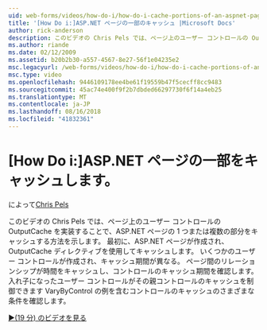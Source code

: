 ```yaml
---
uid: web-forms/videos/how-do-i/how-do-i-cache-portions-of-an-aspnet-page
title: '[How Do i:]ASP.NET ページの一部のキャッシュ |Microsoft Docs'
author: rick-anderson
description: このビデオの Chris Pels では、ページ上のユーザー コントロールの OutputCache を実装することで、ASP.NET ページの 1 つまたは複数の部分をキャッシュする方法を示します。 最初をしています.
ms.author: riande
ms.date: 02/12/2009
ms.assetid: b20b2b30-a557-4567-8e27-56f1e04235e2
msc.legacyurl: /web-forms/videos/how-do-i/how-do-i-cache-portions-of-an-aspnet-page
msc.type: video
ms.openlocfilehash: 9446109178ee4be61f19559b47f5cecff8cc9483
ms.sourcegitcommit: 45ac74e400f9f2b7dbded66297730f6f14a4eb25
ms.translationtype: MT
ms.contentlocale: ja-JP
ms.lasthandoff: 08/16/2018
ms.locfileid: "41832361"
---
```

<a name="how-do-i-cache-portions-of-an-aspnet-page"></a>[How Do i:]ASP.NET ページの一部をキャッシュします。
====================
によって[Chris Pels](https://twitter.com/chrispels)

このビデオの Chris Pels では、ページ上のユーザー コントロールの OutputCache を実装することで、ASP.NET ページの 1 つまたは複数の部分をキャッシュする方法を示します。 最初に、ASP.NET ページが作成され、OutputCache ディレクティブを使用してキャッシュします。 いくつかのユーザー コントロールが作成され、キャッシュ期間が異なる。 ページ間のリレーションシップが時間をキャッシュし、コントロールのキャッシュ期間を確認します。 入れ子になったユーザー コントロールがその親コントロールのキャッシュを制御できます VaryByControl の例を含むコントロールのキャッシュのさまざまな条件を確認します。

[&#9654;(19 分) のビデオを見る](https://channel9.msdn.com/Blogs/ASP-NET-Site-Videos/how-do-i-cache-portions-of-an-aspnet-page)
